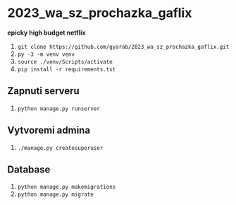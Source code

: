# 2023_wa_sz_prochazka_gaflix
**epicky high budget netflix**
1. `git clone https://github.com/gyarab/2023_wa_sz_prochazka_gaflix.git`
2. `py -3 -m venv venv`
3. `source ./venv/Scripts/activate`
4. `pip install -r requirements.txt`
## Zapnuti serveru
1. `python manage.py runserver`
## Vytvoremi admina
1. `./manage.py createsuperuser`
## Database
1. `python manage.py makemigrations`
2. `python manage.py migrate`
